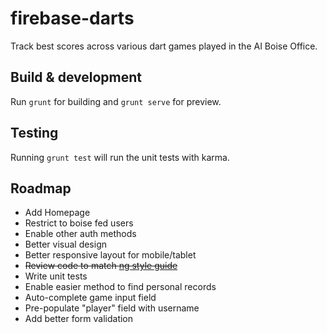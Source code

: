 # firebase-darts

Track best scores across various dart games played in the AI Boise Office.

## Build & development

Run `grunt` for building and `grunt serve` for preview.

## Testing

Running `grunt test` will run the unit tests with karma.

## Roadmap
- Add Homepage
- Restrict to boise fed users
- Enable other auth methods
- Better visual design
- Better responsive layout for mobile/tablet
- ~~Review code to match [ng style guide](https://github.com/johnpapa/angular-styleguide)~~
- Write unit tests
- Enable easier method to find personal records
- Auto-complete game input field
- Pre-populate "player" field with username
- Add better form validation
